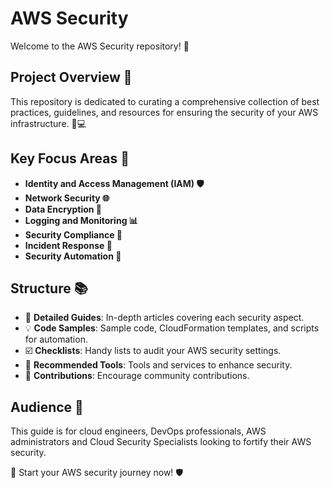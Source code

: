 # AWS Security 

Welcome to the AWS Security repository! 🚀

## Project Overview 📝

This repository is dedicated to curating a comprehensive collection of best practices, guidelines, and resources for ensuring the security of your AWS infrastructure. 💼💻

## Key Focus Areas 🎯

- **Identity and Access Management (IAM) 🛡️**
- **Network Security 🌐**
- **Data Encryption 🔐**
- **Logging and Monitoring 📊**
- **Security Compliance 📜**
- **Incident Response 🚨**
- **Security Automation 🤖**

## Structure 📚

- 📖 **Detailed Guides**: In-depth articles covering each security aspect.
- 💡 **Code Samples**: Sample code, CloudFormation templates, and scripts for automation.
- ☑️ **Checklists**: Handy lists to audit your AWS security settings.
- 🧰 **Recommended Tools**: Tools and services to enhance security.
- 🤝 **Contributions**: Encourage community contributions.

## Audience 🎯

This guide is for cloud engineers, DevOps professionals, AWS administrators and Cloud Security Specialists looking to fortify their AWS security.


🚀 Start your AWS security journey now! 🛡️

